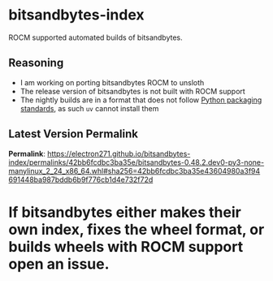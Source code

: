 # bitsandbytes-index

ROCM supported automated builds of bitsandbytes.

## Reasoning

- I am working on porting bitsandbytes ROCM to unsloth
- The release version of bitsandbytes is not built with ROCM support
- The nightly builds are in a format that does not follow [Python packaging standards](https://packaging.python.org/en/latest/specifications/binary-distribution-format/), as such `uv` cannot install them

## Latest Version Permalink

<!-- permalinks.py START -->
**Permalink**: https://electron271.github.io/bitsandbytes-index/permalinks/42bb6fcdbc3ba35e/bitsandbytes-0.48.2.dev0-py3-none-manylinux_2_24_x86_64.whl#sha256=42bb6fcdbc3ba35e43604980a3f94691448ba987bddb6b9f776cb1d4e732f72d
<!-- permalinks.py END -->

# If bitsandbytes either makes their own index, fixes the wheel format, or builds wheels with ROCM support open an issue.
